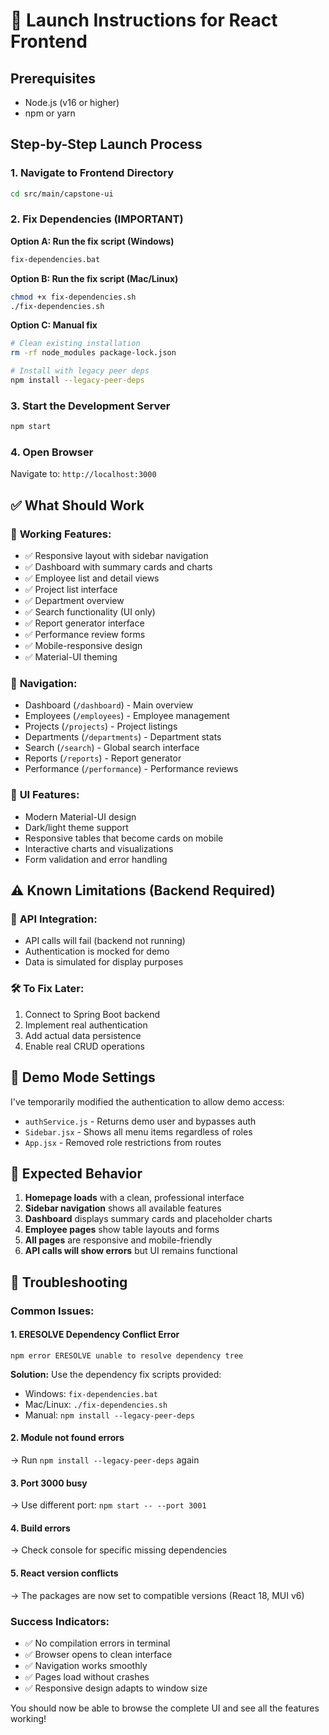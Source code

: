 # 🚀 Launch Instructions for React Frontend

## Prerequisites
- Node.js (v16 or higher)
- npm or yarn

## Step-by-Step Launch Process

### 1. Navigate to Frontend Directory
```bash
cd src/main/capstone-ui
```

### 2. Fix Dependencies (IMPORTANT)
**Option A: Run the fix script (Windows)**
```bash
fix-dependencies.bat
```

**Option B: Run the fix script (Mac/Linux)**
```bash
chmod +x fix-dependencies.sh
./fix-dependencies.sh
```

**Option C: Manual fix**
```bash
# Clean existing installation
rm -rf node_modules package-lock.json

# Install with legacy peer deps
npm install --legacy-peer-deps
```

### 3. Start the Development Server
```bash
npm start
```

### 4. Open Browser
Navigate to: `http://localhost:3000`

## ✅ What Should Work

### 🎯 **Working Features:**
- ✅ Responsive layout with sidebar navigation
- ✅ Dashboard with summary cards and charts
- ✅ Employee list and detail views
- ✅ Project list interface
- ✅ Department overview
- ✅ Search functionality (UI only)
- ✅ Report generator interface
- ✅ Performance review forms
- ✅ Mobile-responsive design
- ✅ Material-UI theming

### 📱 **Navigation:**
- Dashboard (`/dashboard`) - Main overview
- Employees (`/employees`) - Employee management
- Projects (`/projects`) - Project listings
- Departments (`/departments`) - Department stats
- Search (`/search`) - Global search interface
- Reports (`/reports`) - Report generator
- Performance (`/performance`) - Performance reviews

### 🎨 **UI Features:**
- Modern Material-UI design
- Dark/light theme support
- Responsive tables that become cards on mobile
- Interactive charts and visualizations
- Form validation and error handling

## ⚠️ **Known Limitations (Backend Required)**

### 🔌 **API Integration:**
- API calls will fail (backend not running)
- Authentication is mocked for demo
- Data is simulated for display purposes

### 🛠 **To Fix Later:**
1. Connect to Spring Boot backend
2. Implement real authentication
3. Add actual data persistence
4. Enable real CRUD operations

## 🔧 **Demo Mode Settings**

I've temporarily modified the authentication to allow demo access:
- `authService.js` - Returns demo user and bypasses auth
- `Sidebar.jsx` - Shows all menu items regardless of roles
- `App.jsx` - Removed role restrictions from routes

## 🎯 **Expected Behavior**

1. **Homepage loads** with a clean, professional interface
2. **Sidebar navigation** shows all available features
3. **Dashboard** displays summary cards and placeholder charts
4. **Employee pages** show table layouts and forms
5. **All pages** are responsive and mobile-friendly
6. **API calls will show errors** but UI remains functional

## 🚨 **Troubleshooting**

### Common Issues:

#### 1. **ERESOLVE Dependency Conflict Error**
```
npm error ERESOLVE unable to resolve dependency tree
```
**Solution:** Use the dependency fix scripts provided:
- Windows: `fix-dependencies.bat`
- Mac/Linux: `./fix-dependencies.sh`
- Manual: `npm install --legacy-peer-deps`

#### 2. **Module not found errors** 
→ Run `npm install --legacy-peer-deps` again

#### 3. **Port 3000 busy** 
→ Use different port: `npm start -- --port 3001`

#### 4. **Build errors** 
→ Check console for specific missing dependencies

#### 5. **React version conflicts**
→ The packages are now set to compatible versions (React 18, MUI v6)

### Success Indicators:
- ✅ No compilation errors in terminal
- ✅ Browser opens to clean interface
- ✅ Navigation works smoothly
- ✅ Pages load without crashes
- ✅ Responsive design adapts to window size

You should now be able to browse the complete UI and see all the features working!

